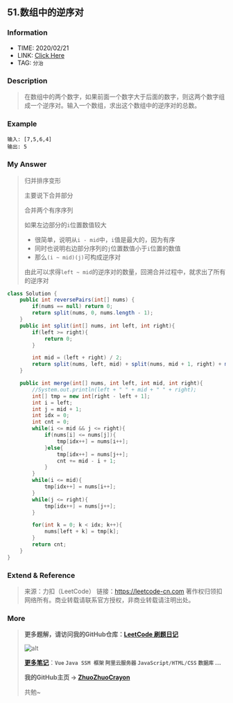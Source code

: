 ## 51.数组中的逆序对

### Information

* TIME: 2020/02/21
* LINK: [Click Here](https://leetcode-cn.com/problems/shu-zu-zhong-de-ni-xu-dui-lcof/)
* TAG: `分治`

### Description

> 在数组中的两个数字，如果前面一个数字大于后面的数字，则这两个数字组成一个逆序对。输入一个数组，求出这个数组中的逆序对的总数。

### Example

```text
输入: [7,5,6,4]
输出: 5
```

### My Answer

> 归并排序变形
>
> 主要说下合并部分
>
> 合并两个有序序列
>
> 如果左边部分的`i`位置数值较大
>
> * 很简单，说明从`i - mid`中，`i`值是最大的，因为有序
> * 同时也说明右边部分序列的`j`位置数值小于`i`位置的数值
> * 那么`(i ~ mid)(j)`可构成逆序对
>
> 由此可以求得`left ~ mid`的逆序对的数量，回溯合并过程中，就求出了所有的逆序对

```java
class Solution {
    public int reversePairs(int[] nums) {
        if(nums == null) return 0;
        return split(nums, 0, nums.length - 1);
    }
    public int split(int[] nums, int left, int right){
        if(left >= right){
            return 0;
        }

        int mid = (left + right) / 2;
        return split(nums, left, mid) + split(nums, mid + 1, right) + merge(nums, left, mid, right);
    }

    public int merge(int[] nums, int left, int mid, int right){
        //System.out.println(left + " " + mid + " " + right);
        int[] tmp = new int[right - left + 1];
        int i = left;
        int j = mid + 1;
        int idx = 0;
        int cnt = 0;
        while(i <= mid && j <= right){
            if(nums[i] <= nums[j]){
                tmp[idx++] = nums[i++];
            }else{
                tmp[idx++] = nums[j++];
                cnt += mid - i + 1;
            }
        }
        while(i <= mid){
            tmp[idx++] = nums[i++];
        }
        while(j <= right){
            tmp[idx++] = nums[j++];
        }

        for(int k = 0; k < idx; k++){
            nums[left + k] = tmp[k];
        }
        return cnt;
    }
}
```

### Extend & Reference

> 来源：力扣（LeetCode）
> 链接：https://leetcode-cn.com
> 著作权归领扣网络所有。商业转载请联系官方授权，非商业转载请注明出处。

### More

> **更多题解，请访问我的GitHub仓库：[LeetCode 刷题日记](https://github.com/ZhuoZhuoCrayon/my-Nodes/blob/master/Daily/README_2020.md)**
>
> ![alt](https://raw.githubusercontent.com/ZhuoZhuoCrayon/my-Nodes/master/Daily/img/mynode.png)
>
> [**更多笔记**](https://github.com/ZhuoZhuoCrayon/my-Nodes)：**`Vue` `Java SSM 框架` `阿里云服务器` `JavaScript/HTML/CSS`   `数据库` ...**
>
> **我的GitHub主页 -> [ZhuoZhuoCrayon](https://github.com/ZhuoZhuoCrayon)**
>
> 共勉~

